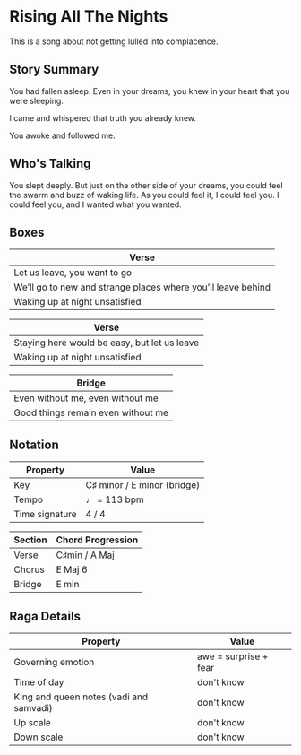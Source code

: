 Rising All The Nights
=====================

This is a song about not getting lulled into complacence.

Story Summary
-------------
You had fallen asleep. Even in your dreams, you knew in your heart that you were sleeping.

I came and whispered that truth you already knew.

You awoke and followed me.

Who's Talking
-------------
You slept deeply. But just on the other side of your dreams,
you could feel the swarm and buzz of waking life. As you could feel it,
I could feel you. I could feel you, and I wanted what you wanted.

Boxes
-----

| Verse
| -----
| Let us leave, you want to go
| We’ll go to new and strange places where you’ll leave behind
| Waking up at night unsatisfied

| Verse
| -----
| Staying here would be easy, but let us leave
| Waking up at night unsatisfied

| Bridge
| ------
| Even without me, even without me
| Good things remain even without me

Notation
--------

| Property | Value
| -------- | -----
| Key | C♯ minor / E minor (bridge)
| Tempo | ♩ = 113 bpm
| Time signature | 4 / 4

| Section | Chord Progression
| ------- | -----------------
| Verse | C♯min / A Maj | C♯min
| Chorus | E Maj 6 | F♯min
| Bridge | E min | - | E♭ min | -

Raga Details
------------

| Property | Value
| -------- | -----
| Governing emotion | awe = surprise + fear
| Time of day | don't know
| King and queen notes (vadi and samvadi) | don't know
| Up scale | don't know
| Down scale | don't know

